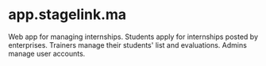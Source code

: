 # app.stagelink.ma
Web app for managing internships. Students apply for internships posted by enterprises. Trainers manage their students' list and evaluations. Admins manage user accounts.
